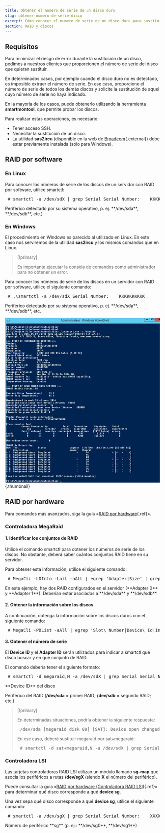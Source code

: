 ```yaml
---
title: Obtener el numero de serie de un disco duro
slug: obtener-numero-de-serie-disco
excerpt: Cómo conocer el numero de serie de un disco duro para sustituirlo
section: RAID y discos
---
```



## Requisitos
Para minimizar el riesgo de error durante la sustitución de un disco, pedimos a nuestros clientes que proporcionen el número de serie del disco que quieran sustituir.

En determinados casos, por ejemplo cuando el disco duro no es detectado, es imposible extraer el número de serie. En ese caso, proporcione el número de serie de todos los demás discos y solicite la sustitución de aquel cuyo número de serie no haya indicado.

En la mayoría de los casos, puede obtenerlo utilizando la herramienta **smartmontool**, que permite probar los discos.

Para realizar estas operaciones, es necesario:

- Tener acceso SSH.
- Necesitar la sustitución de un disco.
- La utilidad **sas2ircu** (disponible en la web de [Broadcom](https://www.broadcom.com/support/download-search/?dk=sas2ircu){.external}) debe estar previamente instalada (solo para Windows).


## RAID por software

### En Linux
Para conocer los números de serie de los discos de un servidor con RAID por software, utilice smartctl:

<div> <style type="text/css" scoped>span.prompt:before{content:"# ";}</style> <pre class="highlight command-prompt"> <span class="prompt">smartctl -a /dev/sdX | grep Serial</span> <span class="output">Serial Number:    KKKKKKKKKK</span> </pre></div>
Periférico detectado por su sistema operativo, p. ej. **/dev/sda**, **/dev/sdb**, etc.)


### En Windows
El procedimiento en Windows es parecido al utilizado en Linux. En este caso nos serviremos de la utilidad **sas2ircu** y los mismos comandos que en Linux.



> [!primary]
>
> Es importante ejecutar la consola de comandos como administrador para no obtener un error.
> 

Para conocer los números de serie de los discos en un servidor con RAID por software, utilice el siguiente comando:

<div> <style type="text/css" scoped>span.prompt:before{content:"# ";}</style> <pre class="highlight command-prompt"> <span class="prompt">.\smartctl -a /dev/sdX</span> <span class="output">Serial Number:    KKKKKKKKKK</span> </pre></div>
Periférico detectado por su sistema operativo, p. ej. **/dev/sda**, **/dev/sdb**, etc.


![smart_sdb_windows](images/smart_sdb_windows.png){.thumbnail}


## RAID por hardware
Para comandos más avanzados, siga la guía «[RAID por hardware](https://docs.ovh.com/es/dedicated/raid-hardware/){.ref}».


### Controladora MegaRaid

#### 1. Identificar los conjuntos de RAID
Utilice el comando smartctl para obtener los números de serie de los discos. No obstante, deberá saber cuántos conjuntos RAID tiene en su servidor.

Para obtener esta información, utilice el siguiente comando:

<div> <style type="text/css" scoped>span.prompt:before{content:"# ";}</style> <pre class="highlight command-prompt"> <span class="prompt">MegaCli -LDInfo -Lall -aALL | egrep 'Adapter|Size' | grep -v Strip</span> <span class="output">Adapter 0 — Virtual Drive Information:</span> <span class="output">Size : 36.321 GB</span> <span class="output">Adapter 1 — Virtual Drive Information:</span> <span class="output">Size : 2.727 TB</span> </pre></div>
En este ejemplo, hay dos RAID configurados en el servidor (**Adapter 0** y **Adapter 1**). Deberían estar asociados a **/dev/sda** y **/dev/sdb**.


#### 2. Obtener la información sobre los discos
A continuación, obtenga la información sobre los discos duros con el siguiente comando:

<div> <style type="text/css" scoped>span.prompt:before{content:"# ";}</style> <pre class="highlight command-prompt"> <span class="prompt">MegaCli -PDList -aAll | egrep 'Slot\ Number|Device\ Id|Inquiry\ Data|Raw|Firmware\ state' | sed 's/Slot/\nSlot/g'</span> <span class="blank">&nbsp;</span> <span class="output">Slot Number: 0</span> <span class="output">Device Id: 4</span> <span class="output">Raw Size: 279.460 GB [0x22eec130 Sectors]</span> <span class="output">Firmware state: Online, Spun Up</span> <span class="output">Inquiry Data: BTWL3450062J300PGN  INTEL SSDSC2BB300G4                     D2010355</span> <span class="blank">&nbsp;</span> <span class="output">Slot Number: 1</span> <span class="output">Device Id: 5</span> <span class="output">Raw Size: 279.460 GB [0x22eec130 Sectors]</span> <span class="output">Firmware state: Online, Spun Up</span> <span class="output">Inquiry Data: BTWL345003X6300PGN  INTEL SSDSC2BB300G4                     D2010355</span> <span class="blank">&nbsp;</span> <span class="output">Slot Number: 2</span> <span class="output">Device Id: 7</span> <span class="output">Raw Size: 2.728 TB [0x15d50a3b0 Sectors]</span> <span class="output">Firmware state: Online, Spun Up</span> <span class="output">Inquiry Data:       PN2234P8K2PKDYHGST HUS724030ALA640                    MF8OAA70</span> <span class="blank">&nbsp;</span> <span class="output">Slot Number: 3</span> <span class="output">Device Id: 6</span> <span class="output">Raw Size: 2.728 TB [0x15d50a3b0 Sectors]</span> <span class="output">Firmware state: Online, Spun Up</span> <span class="output">Inquiry Data:       PN2234P8JYP59YHGST HUS724030ALA640                    MF8OAA70</span> </pre></div>

#### 3. Obtener el número de serie
El **Device ID** y el **Adapter ID** serán utilizados para indicar a smartctl qué disco buscar y en qué conjunto de RAID.

El comando debería tener el siguiente formato:

<div> <style type="text/css" scoped>span.prompt:before{content:"# ";}</style> <pre class="highlight command-prompt"> <span class="prompt">smartctl -d megaraid,N -a /dev/sdX | grep Serial</span> <span class="output">Serial Number:    XXXXXXX</span> </pre></div>
**Device ID** del disco

Periférico del RAID (**/dev/sda** = primer RAID; **/dev/sdb** = segundo RAID; etc.)



> [!primary]
>
> En determinadas situaciones, podría obtener la siguiente respuesta:
> <div> <style type="text/css" scoped>span.prompt:before{content:"$ ";}</style> <pre class="highlight command-prompt"> <span class="output">/dev/sda [megaraid_disk_00] [SAT]: Device open changed type from 'megaraid' to 'sat'</span> </pre></div>
> En ese caso, deberá sustituir megaraid por sat+megaraid:
> <div> <style type="text/css" scoped>span.prompt:before{content:"# ";}</style> <pre class="highlight command-prompt"> <span class="prompt">smartctl -d sat+megaraid,N -a /dev/sdX | grep Serial</span> <span class="output">Serial Number:    XXXXXXX</span> </pre></div>


### Controladora LSI
Las tarjetas controladoras RAID LSI utilizan un módulo llamado **sg-map** que asocia los periféricos a rutas **/dev/sgX** (siendo **X** el número del periférico).

Puede consultar la guía «[RAID por hardware (Controladora RAID LSI)](https://docs.ovh.com/es/dedicated/raid-hardware/#controladora-raid-lsi_1){.ref}» para determinar qué disco corresponde a qué **device sg**.

Una vez sepa qué disco corresponde a qué **device sg**, utilice el siguiente comando:

<div> <style type="text/css" scoped>span.prompt:before{content:"# ";}</style> <pre class="highlight command-prompt"> <span class="prompt">smartctl -a /dev/sgX | grep Serial</span> <span class="output">Serial Number:    XXXXXXX</span> </pre></div>
Número de periférico **sg** (p. ej.: **/dev/sg0**, **/dev/sg1**)